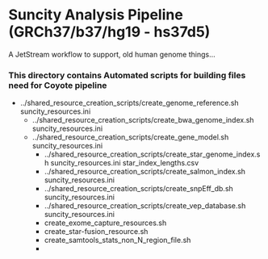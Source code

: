 # Suncity Analysis Pipeline (GRCh37/b37/hg19 - hs37d5)

A JetStream workflow to support, old human genome things...


### This directory contains Automated scripts for building files need for Coyote pipeline

* ../shared_resource_creation_scripts/create_genome_reference.sh suncity_resources.ini
  * ../shared_resource_creation_scripts/create_bwa_genome_index.sh suncity_resources.ini
  * ../shared_resource_creation_scripts/create_gene_model.sh suncity_resources.ini
    * ../shared_resource_creation_scripts/create_star_genome_index.sh suncity_resources.ini star_index_lengths.csv 
    * ../shared_resource_creation_scripts/create_salmon_index.sh suncity_resources.ini 
    * ../shared_resource_creation_scripts/create_snpEff_db.sh suncity_resources.ini 
    * ../shared_resource_creation_scripts/create_vep_database.sh suncity_resources.ini 
    * create_exome_capture_resources.sh
    * create_star-fusion_resource.sh
    * create_samtools_stats_non_N_region_file.sh
    *   